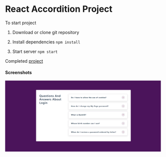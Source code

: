 # React Accordition Project

To start project

1. Download or clone git repository

2. Install dependencies `npm install`

3. Start server `npm start`

Completed [project](https://accordition-react-by-malina.netlify.app/)

#### Screenshots
![image](./screenshot.png)
